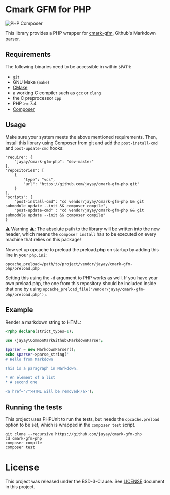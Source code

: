 # Cmark GFM for PHP

![PHP Composer](https://github.com/jayay/cmark-gfm-php/workflows/PHP%20Composer/badge.svg)

This library provides a PHP wrapper for [cmark-gfm](https://github.com/github/cmark-gfm), Github's Markdown parser.

## Requirements

The following binaries need to be accessible in within `$PATH`:

* `git`
* GNU Make (`make`)
* [CMake](https://cmake.org/)
* a working C compiler such as `gcc` or `clang`
* the C preprocessor `cpp`
* PHP >= 7.4
* [Composer](https://getcomposer.org/)

## Usage

Make sure your system meets the above mentioned requirements. Then, install this library using Composer from git and add the `post-install-cmd` and `post-update-cmd` hooks:

```
"require": {
    "jayay/cmark-gfm-php": "dev-master"
},
"repositories": [
    {
        "type": "vcs",
        "url": "https://github.com/jayay/cmark-gfm-php.git"
    }
],
"scripts": {
    "post-install-cmd": "cd vendor/jayay/cmark-gfm-php && git submodule update --init && composer compile",
    "post-update-cmd" : "cd vendor/jayay/cmark-gfm-php && git submodule update --init && composer compile"
}
```

⚠️ Warning ⚠️: The absolute path to the library will be written into the new header, which means the `composer install` has to be executed on every machine that relies on this package!

Now set up opcache to preload the preload.php on startup by adding this line in your `php.ini`:

```
opcache.preload=/path/to/project/vendor/jayay/cmark-gfm-php/preload.php
```

Setting this using the `-d` argument to PHP works as well. If you have your own preload.php, the one from this repository should be included inside that one by using `opcache_preload_file('vendor/jayay/cmark-gfm-php/preload.php');`.

## Example

Render a markdown string to HTML:

```php
<?php declare(strict_types=1);

use \jayay\CommonMarkGithub\MarkdownParser;

$parser = new MarkdownParser();
echo $parser->parse_string('
# Hello from Markdown

This is a paragraph in Markdown.

* An element of a list
* A second one

<a href="/">HTML will be removed</a>');
```

## Running the tests

This project uses PHPUnit to run the tests, but needs the `opcache.preload` option to be set, which is wrapped in the `composer test` script.

```
git clone --recursive https://github.com/jayay/cmark-gfm-php
cd cmark-gfm-php
composer compile
composer test
```

# License

This project was released under the BSD-3-Clause. See [LICENSE](LICENSE) document in this project.